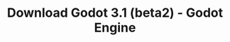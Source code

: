 ---
# Generated by /scripts/js/download_archive_generator !!! do not edit by hand !!!
title: 'Download Godot 3.1 (beta2) - Godot Engine'
type: 'download/archive'
name: '3.1'
flavor: 'beta2'
release_date: '2019-01-18T02:00:00-00:00'
release_notes: '/article/dev-snapshot-godot-3-1-beta-2/'
links:
  android.apk:
    name: 'android.apk'
    title: 'Android'
    caption: 'Universal APK (ARM64 + ARMv7 + x86_64 + x86)'
    tags:
      - 'APK download'
      - 'ARM64/v7'
      - 'x86 (64 & 32 bit)'
    hosts:
      github_builds:
        regular: 'https://github.com/godotengine/godot-builds/releases/download/3.1-beta2/Godot_v3.1-beta2_android_editor.apk'
        mono: '#'
      github:
        regular: 'https://github.com/godotengine/godot/releases/download/3.1-beta2/Godot_v3.1-beta2_android_editor.apk'
        mono: '#'
  macos.universal:
    name: 'macos.universal'
    title: 'macOS'
    caption: 'Universal (x86_64 + Apple Silicon)'
    tags:
      - 'Intel/Apple Silicon'
      - '64 bit'
    hosts:
      github_builds:
        regular: 'https://github.com/godotengine/godot-builds/releases/download/3.1-beta2/Godot_v3.1-beta2_osx.universal.zip'
        mono: 'https://github.com/godotengine/godot-builds/releases/download/3.1-beta2/Godot_v3.1-beta2_mono_osx.universal.zip'
      github:
        regular: 'https://github.com/godotengine/godot/releases/download/3.1-beta2/Godot_v3.1-beta2_osx.universal.zip'
        mono: 'https://github.com/godotengine/godot/releases/download/3.1-beta2/Godot_v3.1-beta2_mono_osx.universal.zip'
  windows.64:
    name: 'windows.64'
    title: 'Windows'
    caption: 'Standard (x86_64)'
    tags:
      - '64 bit'
    hosts:
      github_builds:
        regular: 'https://github.com/godotengine/godot-builds/releases/download/3.1-beta2/Godot_v3.1-beta2_win64.exe.zip'
        mono: 'https://github.com/godotengine/godot-builds/releases/download/3.1-beta2/Godot_v3.1-beta2_mono_win64.zip'
      github:
        regular: 'https://github.com/godotengine/godot/releases/download/3.1-beta2/Godot_v3.1-beta2_win64.exe.zip'
        mono: 'https://github.com/godotengine/godot/releases/download/3.1-beta2/Godot_v3.1-beta2_mono_win64.zip'
  linux_server.headless.64:
    name: 'linux_server.headless.64'
    title: 'Linux Server'
    caption: 'Headless (x86_64)'
    tags:
      - '64 bit'
      - 'Headless'
    hosts:
      github_builds:
        regular: 'https://github.com/godotengine/godot-builds/releases/download/3.1-beta2/Godot_v3.1-beta2_linux_headless.64.zip'
        mono: 'https://github.com/godotengine/godot-builds/releases/download/3.1-beta2/Godot_v3.1-beta2_mono_linux_headless_64.zip'
      github:
        regular: 'https://github.com/godotengine/godot/releases/download/3.1-beta2/Godot_v3.1-beta2_linux_headless.64.zip'
        mono: 'https://github.com/godotengine/godot/releases/download/3.1-beta2/Godot_v3.1-beta2_mono_linux_headless_64.zip'
  web:
    name: 'web'
    title: 'Web editor'
    caption: ''
    tags:
      - 'Self-hosted'
      - 'Cross-platform'
    hosts:
      github_builds:
        regular: 'https://github.com/godotengine/godot-builds/releases/download/3.1-beta2/Godot_v3.1-beta2_web_editor.zip'
        mono: '#'
      github:
        regular: 'https://github.com/godotengine/godot/releases/download/3.1-beta2/Godot_v3.1-beta2_web_editor.zip'
        mono: '#'
  linux.64:
    name: 'linux.64'
    title: 'Linux'
    caption: 'Standard (x86_64)'
    tags:
      - '64 bit'
    hosts:
      github_builds:
        regular: 'https://github.com/godotengine/godot-builds/releases/download/3.1-beta2/Godot_v3.1-beta2_x11.64.zip'
        mono: 'https://github.com/godotengine/godot-builds/releases/download/3.1-beta2/Godot_v3.1-beta2_mono_x11_64.zip'
      github:
        regular: 'https://github.com/godotengine/godot/releases/download/3.1-beta2/Godot_v3.1-beta2_x11.64.zip'
        mono: 'https://github.com/godotengine/godot/releases/download/3.1-beta2/Godot_v3.1-beta2_mono_x11_64.zip'
  linux.32:
    name: 'linux.32'
    title: 'Linux'
    caption: 'Standard (x86)'
    tags:
      - '32 bit'
    hosts:
      github_builds:
        regular: 'https://github.com/godotengine/godot-builds/releases/download/3.1-beta2/Godot_v3.1-beta2_x11.32.zip'
        mono: 'https://github.com/godotengine/godot-builds/releases/download/3.1-beta2/Godot_v3.1-beta2_mono_x11_32.zip'
      github:
        regular: 'https://github.com/godotengine/godot/releases/download/3.1-beta2/Godot_v3.1-beta2_x11.32.zip'
        mono: 'https://github.com/godotengine/godot/releases/download/3.1-beta2/Godot_v3.1-beta2_mono_x11_32.zip'
  windows.32:
    name: 'windows.32'
    title: 'Windows'
    caption: 'Standard (x86)'
    tags:
      - '32 bit'
    hosts:
      github_builds:
        regular: 'https://github.com/godotengine/godot-builds/releases/download/3.1-beta2/Godot_v3.1-beta2_win32.exe.zip'
        mono: 'https://github.com/godotengine/godot-builds/releases/download/3.1-beta2/Godot_v3.1-beta2_mono_win32.zip'
      github:
        regular: 'https://github.com/godotengine/godot/releases/download/3.1-beta2/Godot_v3.1-beta2_win32.exe.zip'
        mono: 'https://github.com/godotengine/godot/releases/download/3.1-beta2/Godot_v3.1-beta2_mono_win32.zip'
  linux_server.64:
    name: 'linux_server.64'
    title: 'Linux Server'
    caption: 'Standard (x86_64)'
    tags:
      - '64 bit'
    hosts:
      github_builds:
        regular: 'https://github.com/godotengine/godot-builds/releases/download/3.1-beta2/Godot_v3.1-beta2_linux_server.64.zip'
        mono: 'https://github.com/godotengine/godot-builds/releases/download/3.1-beta2/Godot_v3.1-beta2_mono_linux_server_64.zip'
      github:
        regular: 'https://github.com/godotengine/godot/releases/download/3.1-beta2/Godot_v3.1-beta2_linux_server.64.zip'
        mono: 'https://github.com/godotengine/godot/releases/download/3.1-beta2/Godot_v3.1-beta2_mono_linux_server_64.zip'
  aar_library:
    name: 'aar_library'
    title: 'AAR library'
    caption: ''
    tags:
      - 'Android plugins'
      - 'Java'
      - 'Kotlin'
    hosts:
      github_builds:
        regular: 'https://github.com/godotengine/godot-builds/releases/download/3.1-beta2/godot-lib.3.1.beta2.release.aar'
        mono: 'https://github.com/godotengine/godot-builds/releases/download/3.1-beta2/godot-lib.3.1.beta2.mono.release.aar'
      github:
        regular: 'https://github.com/godotengine/godot/releases/download/3.1-beta2/godot-lib.3.1.beta2.release.aar'
        mono: 'https://github.com/godotengine/godot/releases/download/3.1-beta2/godot-lib.3.1.beta2.mono.release.aar'
  templates:
    name: 'templates'
    title: 'Export templates'
    caption: ''
    tags:
      - 'Used to export your games to all supported platforms'
    hosts:
      github_builds:
        regular: 'https://github.com/godotengine/godot-builds/releases/download/3.1-beta2/Godot_v3.1-beta2_export_templates.tpz'
        mono: 'https://github.com/godotengine/godot-builds/releases/download/3.1-beta2/Godot_v3.1-beta2_mono_export_templates.tpz'
      github:
        regular: 'https://github.com/godotengine/godot/releases/download/3.1-beta2/Godot_v3.1-beta2_export_templates.tpz'
        mono: 'https://github.com/godotengine/godot/releases/download/3.1-beta2/Godot_v3.1-beta2_mono_export_templates.tpz'
primaryPlatforms:
  - 'android.apk'
  - 'macos.universal'
  - 'windows.64'
  - 'linux_server.headless.64'
  - 'web'
  - 'templates'
---